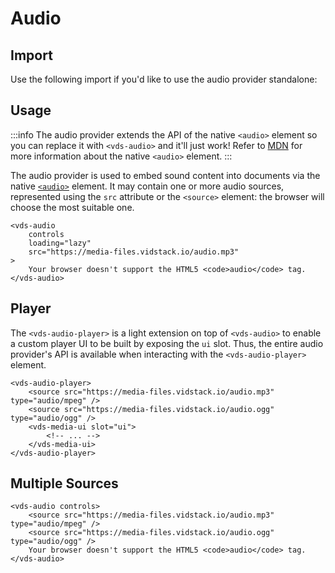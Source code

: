 # Audio

<ComponentTabbedLinks slug={__slug} />

## Import

Use the following import if you'd like to use the audio provider standalone:

<ComponentImport tagName="vds-audio" />

## Usage

:::info
The audio provider extends the API of the native `<audio>` element so you can replace
it with `<vds-audio>` and it'll just work! Refer to [MDN](https://developer.mozilla.org/en-US/docs/Web/HTML/Element/audio)
for more information about the native `<audio>` element.
:::

The audio provider is used to embed sound content into documents via the native
[`<audio>`](https://developer.mozilla.org/en-US/docs/Web/HTML/Element/audio) element. It may
contain one or more audio sources, represented using the `src` attribute or the `<source>` element:
the browser will choose the most suitable one.

```html:copy
<vds-audio
	controls
	loading="lazy"
	src="https://media-files.vidstack.io/audio.mp3"
>
	Your browser doesn't support the HTML5 <code>audio</code> tag.
</vds-audio>
```

## Player

The `<vds-audio-player>` is a light extension on top of `<vds-audio>` to enable a custom player UI
to be built by exposing the `ui` slot. Thus, the entire audio provider's API is available when
interacting with the `<vds-audio-player>` element.

```html:copy
<vds-audio-player>
	<source src="https://media-files.vidstack.io/audio.mp3" type="audio/mpeg" />
	<source src="https://media-files.vidstack.io/audio.ogg" type="audio/ogg" />
	<vds-media-ui slot="ui">
		<!-- ... -->
	</vds-media-ui>
</vds-audio-player>
```

## Multiple Sources

```html:copy
<vds-audio controls>
	<source src="https://media-files.vidstack.io/audio.mp3" type="audio/mpeg" />
	<source src="https://media-files.vidstack.io/audio.ogg" type="audio/ogg" />
	Your browser doesn't support the HTML5 <code>audio</code> tag.
</vds-audio>
```

